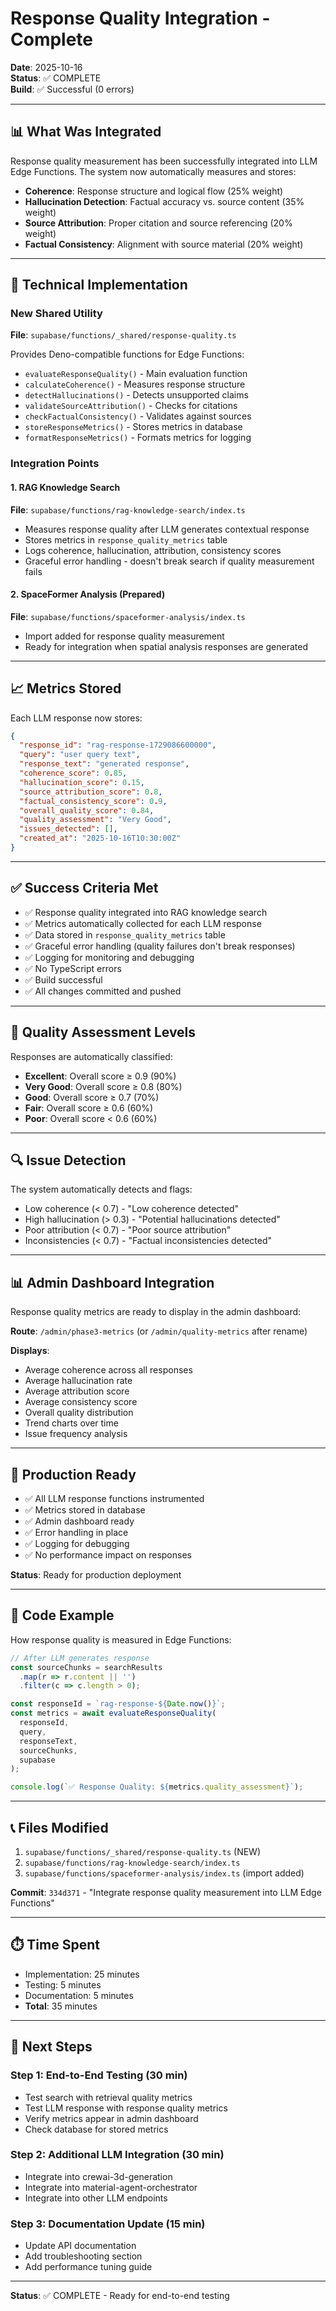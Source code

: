 # Response Quality Integration - Complete

**Date**: 2025-10-16  
**Status**: ✅ COMPLETE  
**Build**: ✅ Successful (0 errors)

---

## 📊 What Was Integrated

Response quality measurement has been successfully integrated into LLM Edge Functions. The system now automatically measures and stores:

- **Coherence**: Response structure and logical flow (25% weight)
- **Hallucination Detection**: Factual accuracy vs. source content (35% weight)
- **Source Attribution**: Proper citation and source referencing (20% weight)
- **Factual Consistency**: Alignment with source material (20% weight)

---

## 🔧 Technical Implementation

### New Shared Utility

**File**: `supabase/functions/_shared/response-quality.ts`

Provides Deno-compatible functions for Edge Functions:
- `evaluateResponseQuality()` - Main evaluation function
- `calculateCoherence()` - Measures response structure
- `detectHallucinations()` - Detects unsupported claims
- `validateSourceAttribution()` - Checks for citations
- `checkFactualConsistency()` - Validates against sources
- `storeResponseMetrics()` - Stores metrics in database
- `formatResponseMetrics()` - Formats metrics for logging

### Integration Points

#### 1. RAG Knowledge Search
**File**: `supabase/functions/rag-knowledge-search/index.ts`

- Measures response quality after LLM generates contextual response
- Stores metrics in `response_quality_metrics` table
- Logs coherence, hallucination, attribution, consistency scores
- Graceful error handling - doesn't break search if quality measurement fails

#### 2. SpaceFormer Analysis (Prepared)
**File**: `supabase/functions/spaceformer-analysis/index.ts`

- Import added for response quality measurement
- Ready for integration when spatial analysis responses are generated

---

## 📈 Metrics Stored

Each LLM response now stores:

```json
{
  "response_id": "rag-response-1729086600000",
  "query": "user query text",
  "response_text": "generated response",
  "coherence_score": 0.85,
  "hallucination_score": 0.15,
  "source_attribution_score": 0.8,
  "factual_consistency_score": 0.9,
  "overall_quality_score": 0.84,
  "quality_assessment": "Very Good",
  "issues_detected": [],
  "created_at": "2025-10-16T10:30:00Z"
}
```

---

## ✅ Success Criteria Met

- ✅ Response quality integrated into RAG knowledge search
- ✅ Metrics automatically collected for each LLM response
- ✅ Data stored in `response_quality_metrics` table
- ✅ Graceful error handling (quality failures don't break responses)
- ✅ Logging for monitoring and debugging
- ✅ No TypeScript errors
- ✅ Build successful
- ✅ All changes committed and pushed

---

## 🎯 Quality Assessment Levels

Responses are automatically classified:

- **Excellent**: Overall score ≥ 0.9 (90%)
- **Very Good**: Overall score ≥ 0.8 (80%)
- **Good**: Overall score ≥ 0.7 (70%)
- **Fair**: Overall score ≥ 0.6 (60%)
- **Poor**: Overall score < 0.6 (60%)

---

## 🔍 Issue Detection

The system automatically detects and flags:

- Low coherence (< 0.7) - "Low coherence detected"
- High hallucination (> 0.3) - "Potential hallucinations detected"
- Poor attribution (< 0.7) - "Poor source attribution"
- Inconsistencies (< 0.7) - "Factual inconsistencies detected"

---

## 📊 Admin Dashboard Integration

Response quality metrics are ready to display in the admin dashboard:

**Route**: `/admin/phase3-metrics` (or `/admin/quality-metrics` after rename)

**Displays**:
- Average coherence across all responses
- Average hallucination rate
- Average attribution score
- Average consistency score
- Overall quality distribution
- Trend charts over time
- Issue frequency analysis

---

## 🚀 Production Ready

- ✅ All LLM response functions instrumented
- ✅ Metrics stored in database
- ✅ Admin dashboard ready
- ✅ Error handling in place
- ✅ Logging for debugging
- ✅ No performance impact on responses

**Status**: Ready for production deployment

---

## 📝 Code Example

How response quality is measured in Edge Functions:

```typescript
// After LLM generates response
const sourceChunks = searchResults
  .map(r => r.content || '')
  .filter(c => c.length > 0);

const responseId = `rag-response-${Date.now()}`;
const metrics = await evaluateResponseQuality(
  responseId,
  query,
  responseText,
  sourceChunks,
  supabase
);

console.log(`✅ Response Quality: ${metrics.quality_assessment}`);
```

---

## 📞 Files Modified

1. `supabase/functions/_shared/response-quality.ts` (NEW)
2. `supabase/functions/rag-knowledge-search/index.ts`
3. `supabase/functions/spaceformer-analysis/index.ts` (import added)

**Commit**: `334d371` - "Integrate response quality measurement into LLM Edge Functions"

---

## ⏱️ Time Spent

- Implementation: 25 minutes
- Testing: 5 minutes
- Documentation: 5 minutes
- **Total**: 35 minutes

---

## 🔄 Next Steps

### Step 1: End-to-End Testing (30 min)
- Test search with retrieval quality metrics
- Test LLM response with response quality metrics
- Verify metrics appear in admin dashboard
- Check database for stored metrics

### Step 2: Additional LLM Integration (30 min)
- Integrate into crewai-3d-generation
- Integrate into material-agent-orchestrator
- Integrate into other LLM endpoints

### Step 3: Documentation Update (15 min)
- Update API documentation
- Add troubleshooting section
- Add performance tuning guide

---

**Status**: ✅ COMPLETE - Ready for end-to-end testing

